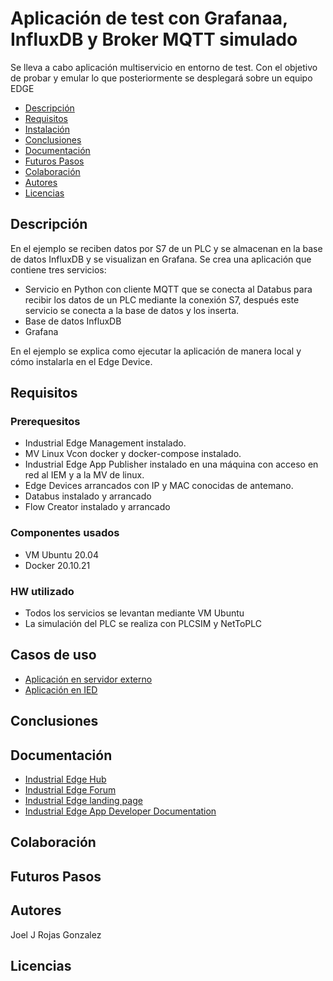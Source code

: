 # Aplicación de test con Grafanaa, InfluxDB y Broker MQTT simulado

Se lleva a cabo aplicación multiservicio en entorno de test. Con el objetivo de probar y emular lo que posteriormente se desplegará sobre un equipo EDGE

- [Descripción](#descripción)
- [Requisitos](#requisitos)
- [Instalación](#instalación)
- [Conclusiones](#conclusiones)
- [Documentación](#documentación)
- [Futuros Pasos](#futuros-pasos)
- [Colaboración](#colaboración)
- [Autores](#autores)
- [Licencias](#licencias)

## Descripción

En el ejemplo se reciben datos por S7 de un PLC y se almacenan en la base de datos InfluxDB y se visualizan en Grafana.
Se crea una aplicación que contiene tres servicios:
- Servicio en Python con cliente MQTT que se conecta al Databus para recibir los datos de un PLC mediante la conexión S7, después este servicio se conecta a la base de datos y los inserta.
- Base de datos InfluxDB
- Grafana

En el ejemplo se explica como ejecutar la aplicación de manera local y cómo instalarla en el Edge Device.

## Requisitos

### Prerequesitos
- Industrial Edge Management instalado.
- MV Linux Vcon docker y docker-compose instalado.
- Industrial Edge App Publisher instalado en una máquina con acceso en red al IEM y a la MV de linux.
- Edge Devices arrancados con IP y MAC conocidas de antemano.
- Databus instalado y arrancado
- Flow Creator instalado y arrancado

### Componentes usados

- VM Ubuntu 20.04
- Docker 20.10.21

### HW utilizado

- Todos los servicios se levantan mediante VM Ubuntu
- La simulación del PLC se realiza con PLCSIM y NetToPLC

## Casos de uso

- [Aplicación en servidor externo](docs/Installation_Server.md)
- [Aplicación en IED](docs/Installation_Device.md)


## Conclusiones




## Documentación 

- [Industrial Edge Hub](https://iehub.eu1.edge.siemens.cloud/#/documentation)
- [Industrial Edge Forum](https://www.siemens.com/industrial-edge-forum)
- [Industrial Edge landing page](https://new.siemens.com/global/en/products/automation/topic-areas/industrial-edge/simatic-edge.html)
- [Industrial Edge App Developer Documentation](https://industrial-edge.io/developer/index.html)

## Colaboración



## Futuros Pasos


## Autores
Joel J Rojas Gonzalez

## Licencias

